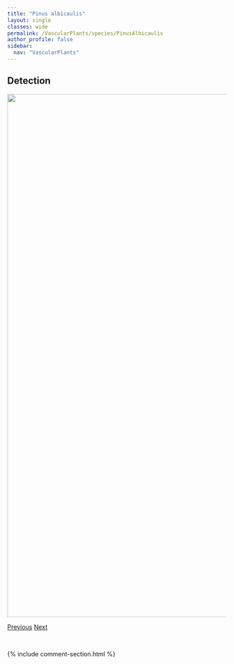 ```yaml
---
title: "Pinus albicaulis"
layout: single
classes: wide
permalink: /VascularPlants/species/PinusAlbicaulis
author_profile: false
sidebar:
  nav: "VascularPlants"
---
```


<h2>Detection</h2>

<a href="https://drive.google.com/uc?export=view&id=19eUaOX8E385bK_dMkFoq73K0lSNjJeHj">
<img src="https://drive.google.com/uc?export=view&id=19eUaOX8E385bK_dMkFoq73K0lSNjJeHj" height = "1200" width = "800">
</a>


<a href="/DevelopmentWebsite/VascularPlants/species/Pinus" class="pagination--pager" title="Pinus">Previous</a> <a href="/DevelopmentWebsite/VascularPlants/species/PinusBanksiana" class="pagination--pager" title="Pinus banksiana">Next</a>

<p>&nbsp;</p>

{% include comment-section.html %}
